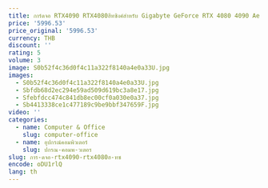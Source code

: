 ```yaml
---
title: การ์ดจอ RTX4090 RTX4080ฮีทซิงค์สำหรับ Gigabyte GeForce RTX 4080 4090 Aero OC อะไหล่การ์ดจอ GPU heatsink
price: '5996.53'
price_original: '5996.53'
currency: THB
discount: ''
rating: 5
volume: 3
image: S0b52f4c36d0f4c11a322f8140a4e0a33U.jpg
images:
  - S0b52f4c36d0f4c11a322f8140a4e0a33U.jpg
  - Sbfdb68d2ec294e59ad509d619bc3a8e17.jpg
  - Sfebfdcc474c841db8ec00cf0a030e0a37.jpg
  - Sb4413338ce1c477189c9be9bbf347659F.jpg
video: ''
categories:
  - name: Computer & Office
    slug: computer-office
  - name: อุปกรณ์คอมพิวเตอร์
    slug: ปกรณ-คอมพ-วเตอร
slug: การ-ดจอ-rtx4090-rtx4080ฮ-ทซ
encode: oDU1rlQ
lang: th
---
```

  